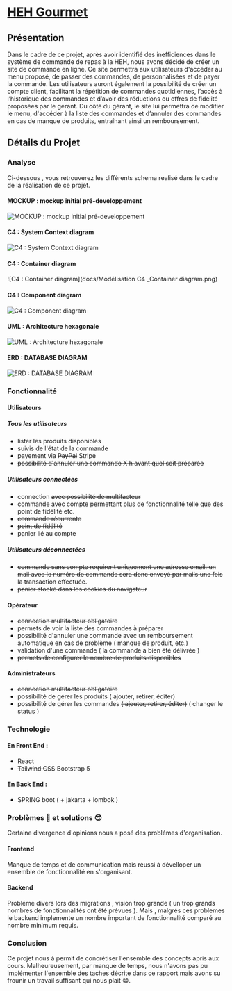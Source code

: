 # [HEH Gourmet](https://github.com/MA-Visty/HEH_Gourmet)

## Présentation
Dans le cadre de ce projet, après avoir identifié des inefficiences dans le système de commande de
repas à la HEH, nous avons décidé de créer un site de commande en ligne. Ce site permettra aux
utilisateurs d'accéder au menu proposé, de passer des commandes, de personnalisées et de payer la
commande. Les utilisateurs auront également la possibilité de créer un compte client, facilitant la
répétition de commandes quotidiennes, l’accès à l’historique des commandes et d’avoir des
réductions ou offres de fidélité proposées par le gérant. Du côté du gérant, le site lui permettra de
modifier le menu, d'accéder à la liste des commandes et d’annuler des commandes en cas de
manque de produits, entraînant ainsi un remboursement.

## Détails du Projet
### Analyse
Ci-dessous , vous retrouverez les différents schema realisé dans le cadre de la réalisation de ce projet.

#### MOCKUP : mockup initial pré-developpement
![MOCKUP : mockup initial pré-developpement](docs/Mock.excalidraw.png)

#### C4 : System Context diagram
![C4 : System Context diagram](docs/System_Context_diagram.png)

#### C4 : Container diagram
![C4 : Container diagram](docs/Modélisation C4 _Container diagram.png)

#### C4 : Component diagram
![C4 : Component diagram](docs/Component-Diagram.png)

#### UML : Architecture hexagonale
![UML : Architecture hexagonale](docs/hexa.excalidraw.png)

#### ERD : DATABASE DIAGRAM
![ERD : DATABASE DIAGRAM](docs/ERD.svg)

### Fonctionnalité
#### Utilisateurs
##### Tous les utilisateurs
- lister les produits disponibles
- suivis de l'état de la commande
- payement via ~~PayPal~~ Stripe
- ~~possibilité d'annuler une commande X h avant quel soit préparée~~

##### Utilisateurs connectées
- connection ~~avec possibilité de multifacteur~~
- commande avec compte permettant plus de fonctionnalité telle que des point de fidélité etc.
- ~~commande récurrente~~
- ~~point de fidélité~~
- panier lié au compte

##### ~~Utilisateurs déconnectées~~
- ~~commande sans compte requirent uniquement une adresse email. un mail avec le numéro de commande sera donc envoyé par mails une fois la transaction effectuée.~~
- ~~panier stocké dans les cookies du navigateur~~

#### Opérateur
- ~~connection multifacteur obligatoire~~
- permets de voir la liste des commandes à préparer 
- possibilité d'annuler une commande avec un remboursement automatique en cas de problème ( manque de produit, etc.)
- validation d'une commande ( la commande a bien été délivrée )
- ~~permets de configurer le nombre de produits disponibles~~

#### Administrateurs
- ~~connection multifacteur obligatoire~~
- possibilité de gérer les produits ( ajouter, retirer, éditer)
- possibilité de gérer les commandes ~~( ajouter, retirer, éditer)~~ ( changer le status )

### Technologie
#### En Front End :
- React
- ~~Tailwind CSS~~ Bootstrap 5

#### En Back End :
- SPRING boot ( + jakarta + lombok )

### Problèmes 🤡️ et solutions 😎️
Certaine divergence d'opinions nous a posé des problémes d'organisation. 

#### Frontend
Manque de temps et de communication mais réussi à dévelloper un ensemble de fonctionnalité en s'organisant.

#### Backend
Probléme divers lors des migrations , vision trop grande ( un trop grands nombres de fonctionnalités ont été prévues ). Mais , malgrés ces problemes le backend implemente un nombre important de fonctionnalité comparé au nombre minimum requis.

### Conclusion
Ce projet nous à permit de concrétiser l'ensemble des concepts apris aux cours.
Malheureusement, par manque de temps, nous n'avons pas pu implémenter l'ensemble des taches décrite dans ce rapport mais avons su frounir un travail suffisant qui nous plait 😁️.
